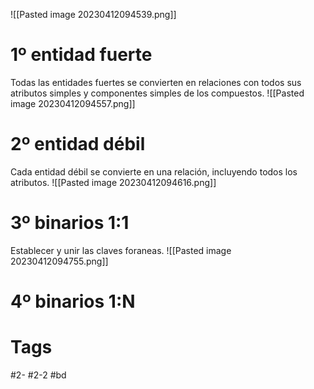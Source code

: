 ![[Pasted image 20230412094539.png]]
# 1º entidad fuerte
Todas las entidades fuertes se convierten en relaciones con todos sus atributos simples y componentes simples de los compuestos.
![[Pasted image 20230412094557.png]]
# 2º entidad débil
Cada entidad débil se convierte en una relación, incluyendo todos los atributos.
![[Pasted image 20230412094616.png]]
# 3º binarios 1:1
Establecer y unir las claves foraneas.
![[Pasted image 20230412094755.png]]
# 4º binarios 1:N

# Tags
#2- 
#2-2 
#bd 